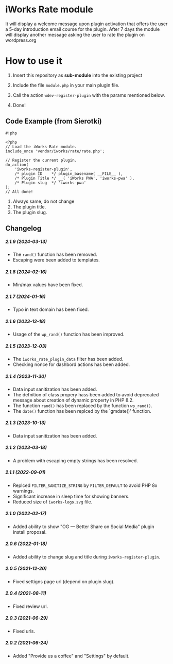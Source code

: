 # iWorks Rate module #

It will display a welcome message upon plugin activation that offers the user a 5-day introduction email course for the plugin. After 7 days the module will display another message asking the user to rate the plugin on wordpress.org

# How to use it #

1. Insert this repository as **sub-module** into the existing project

2. Include the file `module.php` in your main plugin file.

3. Call the action `wdev-register-plugin` with the params mentioned below.

4. Done!


## Code Example (from Sierotki) ##

```
#!php

<?php
// Load the iWorks-Rate module.
include_once 'vendor/iworks/rate/rate.php';

// Register the current plugin.
do_action(
	'iworks-register-plugin',
    /* plugin ID    */ plugin_basename( __FILE__ ),
    /* Plugin Title */ __( 'iWorks PWA', 'iworks-pwa' ),
    /* Plugin slug  */ 'iworks-pwa'
);
// All done!
```

1. Always same, do not change
2. The plugin title.
3. The plugin slug.


Changelog
---------

##### 2.1.9 (2024-03-13)
* The `rand()` function has been removed.
* Escaping were been added to templates.

##### 2.1.8 (2024-02-16)
* Min/max values have been fixed.

##### 2.1.7 (2024-01-16)
* Typo in text domain has been fixed.

##### 2.1.6 (2023-12-18)
* Usage of the `wp_rand()` function has been improved.

##### 2.1.5 (2023-12-03)
* The `iworks_rate_plugin_data` filter has been added.
* Checking nonce for dashbord actions has been added.

##### 2.1.4 (2023-11-30)
* Data input sanitization has been added.
* The defnition of class propery hass been added to avoid deprecated message about creation of dynamic property in PHP 8.2.
* The function `rand()` has been replaced by the function `wp_rand()`.
* The `date()` function has been replced by the `gmdate()' function.

##### 2.1.3 (2023-10-13)
* Data input sanitization has been added.

##### 2.1.2 (2023-03-18)
* A problem with escaping empty strings has been resolved.

##### 2.1.1 (2022-09-01)
* Replced `FILTER_SANITIZE_STRING` by `FILTER_DEFAULT` to avoid PHP 8x warnings.
* Significant increase in sleep time for showing banners.
* Reduced size of `iworks-logo.svg` file.

##### 2.1.0 (2022-02-17)
* Added ability to show "OG — Better Share on Social Media" plugin install proposal.

##### 2.0.6 (2022-01-18)
* Added ability to change slug and title during `iworks-register-plugin`.

##### 2.0.5 (2021-12-20)
* Fixed settigns page url (depend on plugin slug).

##### 2.0.4 (2021-08-11)
* Fixed review url.

##### 2.0.3 (2021-06-29)
* Fixed urls.

##### 2.0.2 (2021-06-24)
* Added "Provide us a coffee" and "Settings" by default.


